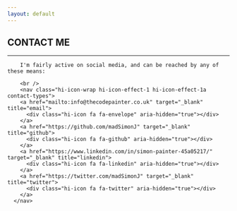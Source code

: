 ```yaml
---
layout: default
---
```


<div class="pagepanel down_arrow white">
  <div class="center">
		<h2>CONTACT ME</h2>
		<hr/>
  
		I'm fairly active on social media, and can be reached by any of these means:
  
		<br />
		<nav class="hi-icon-wrap hi-icon-effect-1 hi-icon-effect-1a contact-types">
        <a href="mailto:info@thecodepainter.co.uk" target="_blank" title="email">
          <div class="hi-icon fa fa-envelope" aria-hidden="true"></div>
        </a>
        <a href="https://github.com/madSimonJ" target="_blank" title="github">
          <div class="hi-icon fa fa-github" aria-hidden="true"></div>
        </a>
        <a href="https://www.linkedin.com/in/simon-painter-45a05217/" target="_blank" title="linkedin">
          <div class="hi-icon fa fa-linkedin" aria-hidden="true"></div>
        </a>
        <a href="https://twitter.com/madSimonJ" target="_blank" title="twitter">
          <div class="hi-icon fa fa-twitter" aria-hidden="true"></div>
        </a>
      </nav>
  </div>
</div>